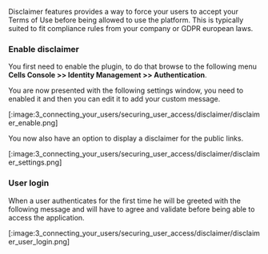 Disclaimer features provides a way to force your users to accept your Terms of Use before being allowed to use the platform.
This is typically suited to fit compliance rules from your company or GDPR european laws.

### Enable disclaimer

You first need to enable the plugin, to do that browse to the following menu **Cells Console >> Identity Management >> Authentication**.

You are now presented with the following settings window, you need to enabled it and then you can edit it to add your custom message.

[:image:3_connecting_your_users/securing_user_access/disclaimer/disclaimer_enable.png]

You now also have an option to display a disclaimer for the public links.

[:image:3_connecting_your_users/securing_user_access/disclaimer/disclaimer_settings.png]

### User login

When a user authenticates for the first time he will be greeted with the following message and will have to agree and validate before being able to access the application.

[:image:3_connecting_your_users/securing_user_access/disclaimer/disclaimer_user_login.png]
